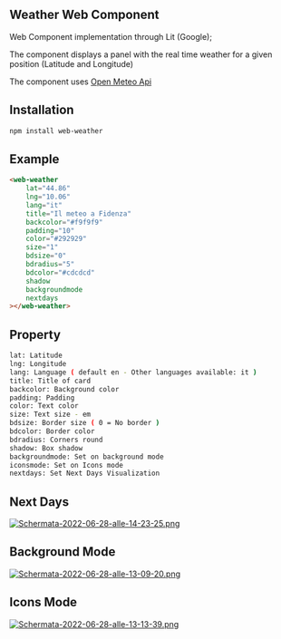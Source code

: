 ## Weather Web Component

Web Component implementation through Lit (Google);

The component displays a panel with the real time weather for a given position (Latitude and Longitude)

The component uses [Open Meteo Api](https://open-meteo.com)

## Installation

```bash
npm install web-weather
```

## Example

```html
<web-weather 
    lat="44.86"
    lng="10.06" 
    lang="it"
    title="Il meteo a Fidenza"
    backcolor="#f9f9f9" 
    padding="10" 
    color="#292929"
    size="1" 
    bdsize="0"
    bdradius="5" 
    bdcolor="#cdcdcd"
    shadow
    backgroundmode
    nextdays
></web-weather>
```

## Property
```bash
lat: Latitude
lng: Longitude
lang: Language ( default en - Other languages ​​available: it )
title: Title of card
backcolor: Background color
padding: Padding
color: Text color
size: Text size - em
bdsize: Border size ( 0 = No border )
bdcolor: Border color
bdradius: Corners round
shadow: Box shadow
backgroundmode: Set on background mode
iconsmode: Set on Icons mode
nextdays: Set Next Days Visualization
```

## Next Days
[![Schermata-2022-06-28-alle-14-23-25.png](https://i.postimg.cc/ZRJpMM67/Schermata-2022-06-28-alle-14-23-25.png)](https://postimg.cc/94ND418Z)

## Background Mode
[![Schermata-2022-06-28-alle-13-09-20.png](https://i.postimg.cc/YC3GFVf3/Schermata-2022-06-28-alle-13-09-20.png)](https://postimg.cc/zyyGZxQb)

## Icons Mode
[![Schermata-2022-06-28-alle-13-13-39.png](https://i.postimg.cc/25ydTvwg/Schermata-2022-06-28-alle-13-13-39.png)](https://postimg.cc/qtfCvNWG)